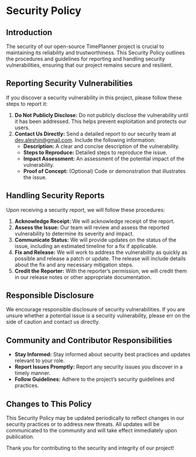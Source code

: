 # Security Policy

## Introduction

The security of our open-source TimePlanner project is crucial to maintaining its reliability and trustworthiness. This Security Policy outlines the procedures and guidelines for reporting and handling security vulnerabilities, ensuring that our project remains secure and resilient.

## Reporting Security Vulnerabilities

If you discover a security vulnerability in this project, please follow these steps to report it:

1. **Do Not Publicly Disclose:** Do not publicly disclose the vulnerability until it has been addressed. This helps prevent exploitation and protects our users.
2. **Contact Us Directly:** Send a detailed report to our security team at [dev.aleshin@gmail.com](dev.aleshin@gmail.com). Include the following information:
   - **Description:** A clear and concise description of the vulnerability.
   - **Steps to Reproduce:** Detailed steps to reproduce the issue.
   - **Impact Assessment:** An assessment of the potential impact of the vulnerability.
   - **Proof of Concept:** (Optional) Code or demonstration that illustrates the issue.

## Handling Security Reports

Upon receiving a security report, we will follow these procedures:

1. **Acknowledge Receipt:** We will acknowledge receipt of the report.
2. **Assess the Issue:** Our team will review and assess the reported vulnerability to determine its severity and impact.
3. **Communicate Status:** We will provide updates on the status of the issue, including an estimated timeline for a fix if applicable.
4. **Fix and Release:** We will work to address the vulnerability as quickly as possible and release a patch or update. The release will include details about the fix and any necessary mitigation steps.
5. **Credit the Reporter:** With the reporter’s permission, we will credit them in our release notes or other appropriate documentation.

## Responsible Disclosure

We encourage responsible disclosure of security vulnerabilities. If you are unsure whether a potential issue is a security vulnerability, please err on the side of caution and contact us directly.

## Community and Contributor Responsibilities

- **Stay Informed:** Stay informed about security best practices and updates relevant to your role.
- **Report Issues Promptly:** Report any security issues you discover in a timely manner.
- **Follow Guidelines:** Adhere to the project’s security guidelines and practices.

## Changes to This Policy

This Security Policy may be updated periodically to reflect changes in our security practices or to address new threats. All updates will be communicated to the community and will take effect immediately upon publication.

Thank you for contributing to the security and integrity of our project!
